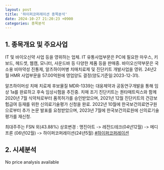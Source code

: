 ```yaml
---
layout: post
title: '하이퍼코퍼레이션 종목분석'
date: 2024-10-27 21:20:23 +0900
categories: 종목분석
---
```


## 1. 종목개요 및 주요사업

IT 및 바이오신약 사업 등을 영위하는 업체. IT 유통사업부문은 PC에 필요한 마우스, 키보드, 헤드셋, 웹캠, 모니터, 사운드바 등 다양한 제품 등을 판매중. 바이오신약부문은 국소용 비마약성 진통제, 알츠하이머병 치매치료제 및 진단키트 개발사업을 영위. 24년2월 HMR 사업부문을 57.00억원에 영업양도 결정(양도기준일:2023-12-31).

알츠하이머성 치매 치료제 후보물질 MDR-1339는 대웅제약과 공동연구개발을 통해 임상 1a를 완료하고 후속 임상시험을 추진중. 치매 조기 진단키트는 퀀타매트릭스와 함께 2020년 7월 식약처로부터 품목허가를 승인받았으며, 2021년 12월 진단키트의 건강보험급여 등재를 위한 신의료기술평가 신청을 완료. 2022년 10월에 한국보건의료연구원으로부터 추가 논문 발표를 요청받았으며, 2023년 7월에 한국보건의료원에 신의료기술평가를 재신청.

최대주주는 FSN 외(43.88%) 상호변경 : 명진아트 -> 레전드테크(04년12월) -> 메디프론 (06년02월) -> 하이퍼코퍼레이션(24년5월)
[#하이퍼코퍼레이션](#)

## 2. 시세분석

No price analysis available
